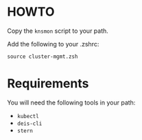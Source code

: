 # HOWTO

Copy the `knsmon` script to your path.


Add the following to your .zshrc:

```
source cluster-mgmt.zsh
```

# Requirements

You will need the following tools in your path:

* `kubectl`
* `deis-cli`
* `stern`
